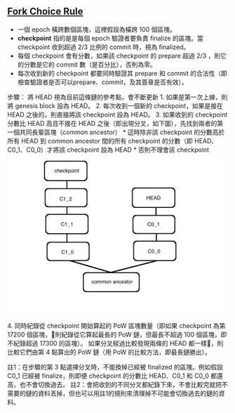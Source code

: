 ## [Fork Choice Rule](https://github.com/ethereum/research/wiki/Casper-Version-1-Implementation-Guide)
* 一個 epoch 橫跨數個區塊，這裡假設為橫跨 100 個區塊。
* **checkpoint** 指的是是每個 epoch 驗證者要負責 finalize 的區塊。當 checkpoint 收到超過 2/3 比例的 commit 時，視為 finalized。
* 每個 checkpoint 會有分數，如果該 checkpoint 的 prepare 超過 2/3 ，則它的分數是它的 commit 數（是百分比），否則為零。
* 每次收到新的 checkpoint 都要同時驗證其 prepare 和 commit 的合法性（即檢查驗證者是否可以prepare、commit，及其簽章是否有效）。

步驟：
將 HEAD 視為目前這條鏈的參考點，會不斷更新
    1. 如果是第一次上線，則將 genesis block 設為 HEAD。
    2. 每次收到一個新的 checkpoint，如果是接在 HEAD 之後的，則直接將該 checkpoint 設為 HEAD。
    3. 如果收到的 checkpoint 分數比 HEAD 高且不接在 HEAD 之後（即出現分叉，如下圖），先找到兩者的第一個共同長輩區塊（common ancestor）
        * 這時除非該 checkpoint 的分數高於所有 HEAD 到 common ancestor 間的所有 checkpoint 的分數（即 HEAD、C0\_1、C0\_0）才將該 checkpoint 設為 HEAD
        * 否則不理會該 checkpoint
    ![](./fork_demo1.jpg)
    4. 同時紀錄從 checkpoint 開始算起的 PoW 區塊數量（即如果 checkpoint 為第 17200 個區塊，則紀錄從它算起最長的 PoW 鏈，但最長不超過 100 個區塊，即不紀錄超過 17300 的區塊）。
如果分叉經過比較發現兩條的 HEAD 都一樣，則比較它們由第 4 點算出的 PoW 鏈（用 PoW 的比較方法，即最長鏈勝出）。

註1：在步驟的第 3 點選擇分叉時，不能換掉已經被 finalized 的區塊。例如假設 C0_1 已經被 finalize，則即便 checkpoint 的分數比 HEAD、C0\_1 和 C0\_0 都還高，也不會切換過去。
註2：會把收到的不同分叉都紀錄下來，不會比較完就把不需要的鏈的資料丟掉，但也可以用註1的規則來清理掉不可能會切換過去的鏈的資料。